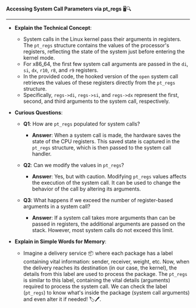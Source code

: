 

**Accessing System Call Parameters via pt_regs** 🖥️🔍

---

- **Explain the Technical Concept**:
  - System calls in the Linux kernel pass their arguments in registers. The `pt_regs` structure contains the values of the processor's registers, reflecting the state of the system just before entering the kernel mode.
  - For x86_64, the first few system call arguments are passed in the `di`, `si`, `dx`, `r10`, `r8`, and `r9` registers.
  - In the provided code, the hooked version of the `open` system call retrieves the values of these registers directly from the `pt_regs` structure.
  - Specifically, `regs->di`, `regs->si`, and `regs->dx` represent the first, second, and third arguments to the system call, respectively.
  
- **Curious Questions**:
  - **Q1**: How are `pt_regs` populated for system calls?
    - **Answer**: When a system call is made, the hardware saves the state of the CPU registers. This saved state is captured in the `pt_regs` structure, which is then passed to the system call handler.
  
  - **Q2**: Can we modify the values in `pt_regs`?
    - **Answer**: Yes, but with caution. Modifying `pt_regs` values affects the execution of the system call. It can be used to change the behavior of the call by altering its arguments.
  
  - **Q3**: What happens if we exceed the number of register-based arguments in a system call?
    - **Answer**: If a system call takes more arguments than can be passed in registers, the additional arguments are passed on the stack. However, most system calls do not exceed this limit.
  
- **Explain in Simple Words for Memory**:
  - Imagine a delivery service 📦 where each package has a label containing vital information: sender, receiver, weight, etc. Now, when the delivery reaches its destination (in our case, the kernel), the details from this label are used to process the package. The `pt_regs` is similar to this label, containing the vital details (arguments) required to process the system call. We can check the label (`pt_regs`) to know what's inside the package (system call arguments) and even alter it if needed! 🏷️🖊️.